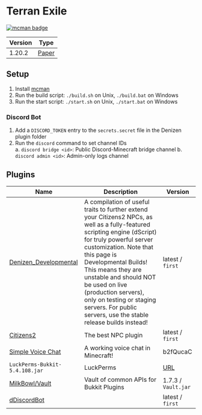 # Terran Exile

[![mcman badge](https://img.shields.io/badge/uses-mcman-purple?logo=github)](https://github.com/ParadigmMC/mcman)

<!-- run 'mcman md' to update! -->

<!--start:mcman-server-->
| Version | Type                                       |
| ------- | ------------------------------------------ |
| 1.20.2  | [Paper](https://papermc.io/software/paper) |
<!--end:mcman-server-->

## Setup

1. Install [mcman](https://github.com/ParadigmMC/mcman)
2. Run the build script: `./build.sh` on Unix, `./build.bat` on Windows
3. Run the start script: `./start.sh` on Unix, `./start.bat` on Windows

### Discord Bot

1. Add a `DISCORD_TOKEN` entry to the `secrets.secret` file in the Denizen plugin folder
2. Run the `discord` command to set channel IDs<br>
    a. `discord bridge <id>`: Public Discord-Minecraft bridge channel
    b. `discord admin <id>`: Admin-only logs channel

## Plugins

<!--start:mcman-addons-->
| Name                                                                          | Description                                                                                                                                                                                                                                                                                                                                                                                              | Version                                                                               |
| ----------------------------------------------------------------------------- | -------------------------------------------------------------------------------------------------------------------------------------------------------------------------------------------------------------------------------------------------------------------------------------------------------------------------------------------------------------------------------------------------------- | ------------------------------------------------------------------------------------- |
| [Denizen_Developmental](https://ci.citizensnpcs.co/job/Denizen_Developmental) | A compilation of useful traits to further extend your Citizens2 NPCs, as well as a fully-featured scripting engine (dScript) for truly powerful server customization.     Note that this page is Developmental Builds! This means they are unstable and should NOT be used on live (production servers), only on testing or staging servers.  For public servers, use the stable release builds instead! | latest / `first`                                                                      |
| [Citizens2](https://ci.citizensnpcs.co/job/Citizens2)                         | The best NPC plugin                                                                                                                                                                                                                                                                                                                                                                                      | latest / `first`                                                                      |
| [Simple Voice Chat](https://modrinth.com/mod/simple-voice-chat)               | A working voice chat in Minecraft!                                                                                                                                                                                                                                                                                                                                                                       | b2fQucaC                                                                              |
| `LuckPerms-Bukkit-5.4.108.jar`                                                | LuckPerms                                                                                                                                                                                                                                                                                                                                                                                                | [URL](https://download.luckperms.net/1521/bukkit/loader/LuckPerms-Bukkit-5.4.108.jar) |
| [MilkBowl/Vault](https://github.com/MilkBowl/Vault)                           | Vault of common APIs for Bukkit Plugins                                                                                                                                                                                                                                                                                                                                                                  | 1.7.3 / `Vault.jar`                                                                   |
| [dDiscordBot](https://ci.citizensnpcs.co/job/dDiscordBot)                     |                                                                                                                                                                                                                                                                                                                                                                                                          | latest / `first`                                                                      |
<!--end:mcman-addons-->
